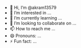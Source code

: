 - 👋 Hi, I’m @akram13579
- 👀 I’m interested in ...
- 🌱 I’m currently learning ...
- 💞️ I’m looking to collaborate on ...
- 📫 How to reach me ...
- 😄 Pronouns: ...
- ⚡ Fun fact: ...

<!---
akram13579/akram13579 is a ✨ special ✨ repository because its `README.md` (this file) appears on your GitHub profile.
You can click the Preview link to take a look at your changes.
--->
